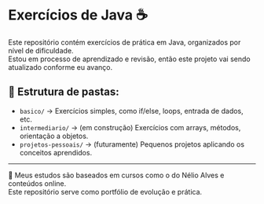 # Exercícios de Java ☕

Este repositório contém exercícios de prática em Java, organizados por nível de dificuldade.  
Estou em processo de aprendizado e revisão, então este projeto vai sendo atualizado conforme eu avanço.

## 📁 Estrutura de pastas:

- `basico/` → Exercícios simples, como if/else, loops, entrada de dados, etc.
- `intermediario/` → (em construção) Exercícios com arrays, métodos, orientação a objetos.
- `projetos-pessoais/` → (futuramente) Pequenos projetos aplicando os conceitos aprendidos.

---

💬 Meus estudos são baseados em cursos como o do Nélio Alves e conteúdos online.  
Este repositório serve como portfólio de evolução e prática.

